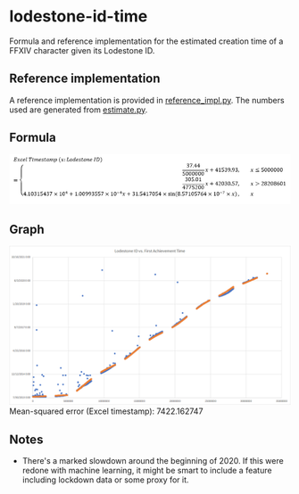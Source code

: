 # lodestone-id-time
Formula and reference implementation for the estimated creation time of a FFXIV character given its Lodestone ID.

## Reference implementation
A reference implementation is provided in [reference_impl.py](reference_impl.py).
The numbers used are generated from [estimate.py](estimate.py).

## Formula
![Formula for Excel timestamp calculation of character creation time from a Lodestone ID](formula.png)

## Graph
![Graph showing relationship between Lodestone ID and character creation time](graph.png)
Mean-squared error (Excel timestamp): 7422.162747

## Notes
* There's a marked slowdown around the beginning of 2020. If this were redone with
  machine learning, it might be smart to include a feature including lockdown data
  or some proxy for it.